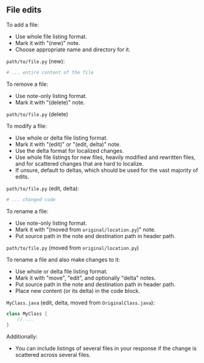## File edits

To add a file:

- Use whole file listing format.
- Mark it with "(new)" note.
- Choose appropriate name and directory for it.

`path/to/file.py` (new):

```python
# ... entire content of the file
```

To remove a file:

- Use note-only listing format.
- Mark it with "(delete)" note.

`path/to/file.py` (delete)

To modify a file:

- Use whole or delta file listing format.
- Mark it with "(edit)" or "(edit, delta)" note.
- Use the delta format for localized changes.
- Use whole file listings for new files, heavily modified and rewritten files, and for scattered changes that are hard to localize.
- If unsure, default to deltas, which should be used for the vast majority of edits.

`path/to/file.py` (edit, delta):

```python
# ... changed code
```

To rename a file:

- Use note-only listing format.
- Mark it with "(moved from `original/location.py`)" note.
- Put source path in the note and destination path in header path.

`path/to/file.py` (moved from `original/location.py`)

To rename a file and also make changes to it:

- Use whole or delta file listing format.
- Mark it with "move", "edit", and optionally "delta" notes.
- Put source path in the note and destination path in header path.
- Place new content (or its delta) in the code block.

`MyClass.java` (edit, delta, moved from `OriginalClass.java`):

```java
class MyClass {
    // ...
}
```

Additionally:

- You can include listings of several files in your response if the change is scattered across several files.

